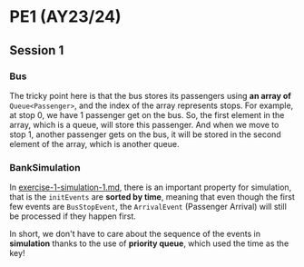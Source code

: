 # PE1 (AY23/24)

## Session 1

### Bus

The tricky point here is that the bus stores its passengers using **an array of** `Queue<Passenger>`, and the index of the array represents stops. For example, at stop 0, we have 1 passenger get on the bus. So, the first element in the array, which is a queue, will store this passenger. And when we move to stop 1, another passenger gets on the bus, it will be stored in the second element of the array, which is another  queue.

### BankSimulation

In [exercise-1-simulation-1.md](../../lec-rec-lab-exes/exercises/exercise-1-simulation-1.md "mention"), there is an important property for simulation, that is the `initEvents` are **sorted by time**, meaning that even though the first few events are `BusStopEvent`, the `ArrivalEvent` (Passenger Arrival) will still be processed if they happen first.

In short, we don't have to care about the sequence of the events in **simulation** thanks to the use of **priority queue**, which used the time as the key!
